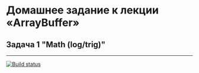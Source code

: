 # Домашнее задание к лекции «ArrayBuffer»

## Задача 1 "Math (log/trig)"

---------------------

[![Build status](https://ci.appveyor.com/api/projects/status/ssbxwsva9iltao8s?svg=true)](https://ci.appveyor.com/project/deizee/ajs-arraybuffer-1)

